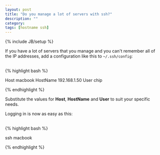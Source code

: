 ```yaml
---
layout: post
title: "Do you manage a lot of servers with ssh?"
description: ""
category: 
tags: [hostname ssh]
---
```

{% include JB/setup %}

If you have a lot of servers that you manage and you can't remember all of the
IP addresses, add a configuration like this to `~/.ssh/config`:

<br>
{% highlight bash %}

Host macbook
HostName 192.168.1.50
User chip

{% endhighlight %}

Substitute the values for **Host**, **HostName** and **User** to suit your specific
needs.

Logging in is now as easy as this:

<br>
{% highlight bash %}

ssh macbook

{% endhighlight %}
